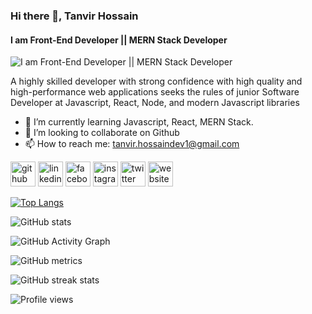 ### Hi there 👋, Tanvir Hossain
#### I am Front-End Developer || MERN Stack Developer
![I am Front-End Developer || MERN Stack Developer](https://media-exp1.licdn.com/dms/image/C5616AQGztgQwmcDOFQ/profile-displaybackgroundimage-shrink_350_1400/0/1638082781550?e=1644451200&v=beta&t=v9e4nqq94YtlkDFB6kHWuTxWZGKpYSZ4XSzLQmNBcsQ)

A highly skilled developer with strong confidence with high quality and high-performance web applications seeks
the rules of junior Software Developer at Javascript, React, Node, and modern Javascript libraries

- 🌱 I’m currently learning Javascript, React, MERN Stack. 
- 👯 I’m looking to collaborate on Github 
- 📫 How to reach me: tanvir.hossaindev1@gmail.com 


[<img src='https://cdn.jsdelivr.net/npm/simple-icons@3.0.1/icons/github.svg' alt='github' height='40'>](https://github.com/tanvir1017)  [<img src='https://cdn.jsdelivr.net/npm/simple-icons@3.0.1/icons/linkedin.svg' alt='linkedin' height='40'>](https://www.linkedin.com/in/tanvir1017/)  [<img src='https://cdn.jsdelivr.net/npm/simple-icons@3.0.1/icons/facebook.svg' alt='facebook' height='40'>](https://www.facebook.com/tanvir1017)  [<img src='https://cdn.jsdelivr.net/npm/simple-icons@3.0.1/icons/instagram.svg' alt='instagram' height='40'>](https://www.instagram.com/tanvir1017/)  [<img src='https://cdn.jsdelivr.net/npm/simple-icons@3.0.1/icons/twitter.svg' alt='twitter' height='40'>](https://twitter.com/tanvir1017)  [<img src='https://cdn.jsdelivr.net/npm/simple-icons@3.0.1/icons/icloud.svg' alt='website' height='40'>](https://prothfolio.web.app/)  

[![Top Langs](https://github-readme-stats.vercel.app/api/top-langs/?username=tanvir1017)](https://github.com/anuraghazra/github-readme-stats)

![GitHub stats](https://github-readme-stats.vercel.app/api?username=tanvir1017&show_icons=true)  

![GitHub Activity Graph](https://activity-graph.herokuapp.com/graph?username=tanvir1017)  

![GitHub metrics](https://metrics.lecoq.io/tanvir1017)  

![GitHub streak stats](https://github-readme-streak-stats.herokuapp.com/?user=tanvir1017)  

![Profile views](https://gpvc.arturio.dev/tanvir1017)  
